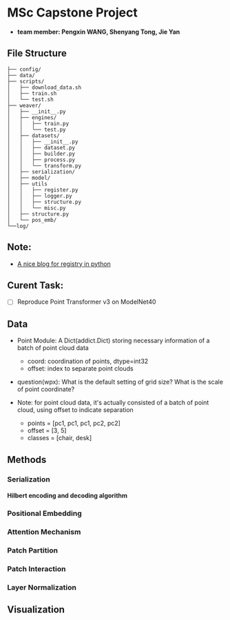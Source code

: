 # MSc Capstone Project
- **team member: Pengxin WANG, Shenyang Tong, Jie Yan**

## File Structure
```
├── config/
├── data/
├── scripts/
│   ├── download_data.sh
│   ├── train.sh
│   └── test.sh    
├── weaver/
│   ├── __init__.py
│   ├── engines/
│   │   ├── train.py
│   │   └── test.py 
│   ├── datasets/
│   │   ├── __init__.py
│   │   ├── dataset.py
│   │   ├── builder.py
│   │   ├── process.py
│   │   └── transform.py
│   ├── serialization/
│   ├── model/
│   ├── utils
│   │   ├── register.py
│   │   ├── logger.py
│   │   ├── structure.py
│   │   └── misc.py
│   ├── structure.py
│   └── pos_emb/
└──log/
```

## Note:
- [A nice blog for registry in python](https://blog.csdn.net/weixin_44878336/article/details/133887655)

## Curent Task:
- [ ] Reproduce Point Transformer v3 on ModelNet40

## Data
- Point Module: A Dict(addict.Dict) storing necessary information of a batch of point cloud data 
    - coord: coordination of points, dtype=int32
    - offset: index to separate point clouds

- question(wpx): What is the default setting of grid size? What is the scale of point coordinate?

- Note: for point cloud data, it's actually consisted of a batch of point cloud, using offset to indicate separation
    - points = [pc1, pc1, pc1, pc2, pc2]
    - offset = [3, 5]
    - classes = [chair, desk]

## Methods
### Serialization
#### Hilbert encoding and decoding algorithm

### Positional Embedding

### Attention Mechanism

### Patch Partition

### Patch Interaction

### Layer Normalization

## Visualization